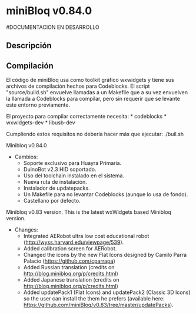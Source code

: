 miniBloq v0.84.0
=======

#DOCUMENTACION EN DESARROLLO

## Descripción

## Compilación

El código de miniBloq usa como toolkit gráfico wxwidgets y tiene sus archivos de compilación hechos para Codeblocks.
El script "source/build.sh" envuelve llamadas a un Makefile que a su vez envuelven la llamada a Codeblocks para compilar, pero sin requerir que se levante este entorno previamente.

El proyecto para compilar correctamente necesita:
    * codeblocks
    * wxwidgets-dev
    * libusb-dev

Cumpliendo estos requisitos no debería hacer más que ejecutar:
    ./buil.sh


Minibloq v0.84.0
- Cambios:
	- Soporte exclusivo para Huayra Primaria.
	- DuinoBot v2.3 HID soportado.
	- Uso del toolchain instalado en el sistema.
	- Nueva ruta de instalación.
	- Instalador de updatepacks.
	- Un Makefile para no levantar Codeblocks (aunque lo usa de fondo).
	- Castellano por defecto.

Minibloq v0.83 version. This is the latest wxWidgets based Minibloq version.

- Changes:
    - Integrated AERobot ultra low cost educational robot (http://wyss.harvard.edu/viewpage/539).
	- Added calibration screen for AERobot.
	- Changed the icons by the new Flat Icons designed by Camilo Parra Palacio (https://github.com/cparrapa)
    - Added Russian translation (credits on http://blog.minibloq.org/p/credits.html)
    - Added Japanese translation (credits on http://blog.minibloq.org/p/credits.html)
	- Added updatePack1 (Flat Icons) and updatePack2 (Classic 3D Icons) so the user can install the them he prefers (available here: https://github.com/miniBloq/v0.83/tree/master/updatePacks).

